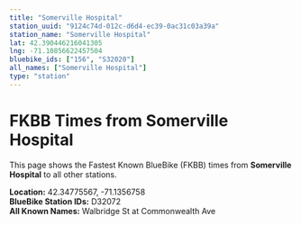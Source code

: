 ```yaml
---
title: "Somerville Hospital"
station_uuid: "9124c74d-012c-d6d4-ec39-0ac31c03a39a"
station_name: "Somerville Hospital"
lat: 42.390446216041305
lng: -71.10856622457504
bluebike_ids: ["156", "S32020"]
all_names: ["Somerville Hospital"]
type: "station"
---
```


# FKBB Times from Somerville Hospital

This page shows the Fastest Known BlueBike (FKBB) times from **Somerville Hospital** to all other stations.

**Location:** 42.34775567, -71.1356758  
**BlueBike Station IDs:** D32072  
**All Known Names:** Walbridge St at Commonwealth Ave

